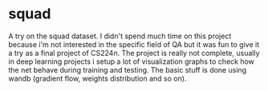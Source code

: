 # squad
A try on the squad dataset. I didn't spend much time on this project because i'm not interested in the specific field
of QA but it was fun to give it a try as a final project of CS224n. The project is really not complete, usually in deep learning projects i setup a lot of visualization graphs to check how the net behave during training and testing. The basic stuff is done using wandb (gradient flow, weights distribution and so on).
